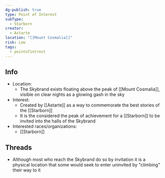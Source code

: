 ```yaml
---
dg-publish: true
type: Point of Interest
subType:
  - Starborn
creator:
  - Astarte
location: "[[Mount Cosmalia]]"
risk: Low
tags:
  - pointofintrest
---
```

## Info
- Location:
	- The Skybrand exists floating above the peak of [[Mount Cosmalia]], visible on clear nights as a glowing gash in the sky
- Interest:
	- Created by [[Astarte]] as a way to commemorate the best stories of the [[Starborn]]
	- It is the considered the peak of achievement for a [[Starborn]] to be invited into the halls of the Skybrand
- Interested races/organizations:
	- [[Starborn]]

## Threads
-  Although most who reach the Skybrand do so by invitation it is a physical location that some would seek to enter uninvited by "climbing" their way to it